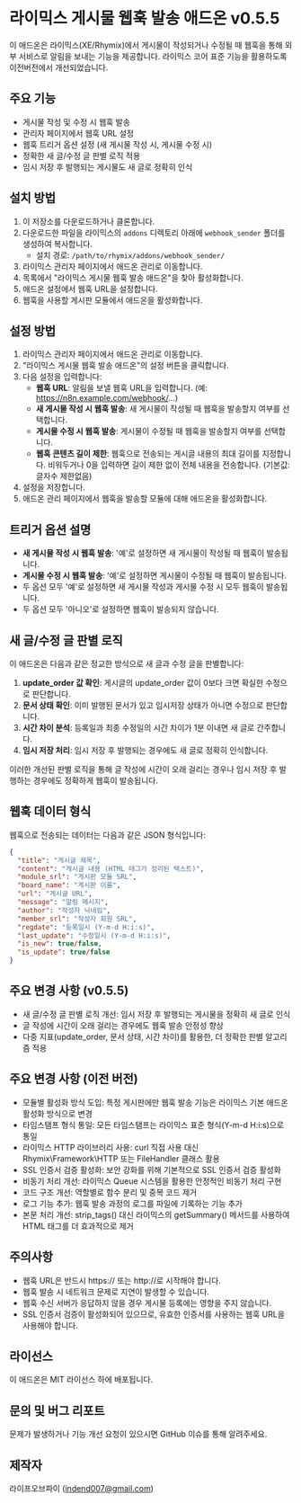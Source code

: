 # 라이믹스 게시물 웹훅 발송 애드온 v0.5.5

이 애드온은 라이믹스(XE/Rhymix)에서 게시물이 작성되거나 수정될 때 웹훅을 통해 외부 서비스로 알림을 보내는 기능을 제공합니다.
라이믹스 코어 표준 기능을 활용하도록 이전버전에서 개선되었습니다. 

## 주요 기능

- 게시물 작성 및 수정 시 웹훅 발송
- 관리자 페이지에서 웹훅 URL 설정
- 웹훅 트리거 옵션 설정 (새 게시물 작성 시, 게시물 수정 시)
- 정확한 새 글/수정 글 판별 로직 적용
- 임시 저장 후 발행되는 게시물도 새 글로 정확히 인식

## 설치 방법

1. 이 저장소를 다운로드하거나 클론합니다.
2. 다운로드한 파일을 라이믹스의 `addons` 디렉토리 아래에 `webhook_sender` 폴더를 생성하여 복사합니다.
   - 설치 경로: `/path/to/rhymix/addons/webhook_sender/`
3. 라이믹스 관리자 페이지에서 애드온 관리로 이동합니다.
4. 목록에서 "라이믹스 게시물 웹훅 발송 애드온"을 찾아 활성화합니다.
5. 애드온 설정에서 웹훅 URL을 설정합니다.
6. 웹훅을 사용할 게시판 모듈에서 애드온을 활성화합니다.

## 설정 방법

1. 라이믹스 관리자 페이지에서 애드온 관리로 이동합니다.
2. "라이믹스 게시물 웹훅 발송 애드온"의 설정 버튼을 클릭합니다.
3. 다음 설정을 입력합니다:
   - **웹훅 URL**: 알림을 보낼 웹훅 URL을 입력합니다. (예: https://n8n.example.com/webhook/...)
   - **새 게시물 작성 시 웹훅 발송**: 새 게시물이 작성될 때 웹훅을 발송할지 여부를 선택합니다.
   - **게시물 수정 시 웹훅 발송**: 게시물이 수정될 때 웹훅을 발송할지 여부를 선택합니다.
   - **웹훅 콘텐츠 길이 제한**: 웹훅으로 전송되는 게시글 내용의 최대 길이를 지정합니다. 비워두거나 0을 입력하면 길이 제한 없이 전체 내용을 전송합니다. (기본값: 글자수 제한없음)
4. 설정을 저장합니다.
5. 애드온 관리 페이지에서 웹훅을 발송할 모듈에 대해 애드온을 활성화합니다.

## 트리거 옵션 설명

- **새 게시물 작성 시 웹훅 발송**: '예'로 설정하면 새 게시물이 작성될 때 웹훅이 발송됩니다.
- **게시물 수정 시 웹훅 발송**: '예'로 설정하면 게시물이 수정될 때 웹훅이 발송됩니다.
- 두 옵션 모두 '예'로 설정하면 새 게시물 작성과 게시물 수정 시 모두 웹훅이 발송됩니다.
- 두 옵션 모두 '아니오'로 설정하면 웹훅이 발송되지 않습니다.

## 새 글/수정 글 판별 로직

이 애드온은 다음과 같은 정교한 방식으로 새 글과 수정 글을 판별합니다:

1. **update_order 값 확인**: 게시글의 update_order 값이 0보다 크면 확실한 수정으로 판단합니다.
2. **문서 상태 확인**: 이미 발행된 문서가 있고 임시저장 상태가 아니면 수정으로 판단합니다.
3. **시간 차이 분석**: 등록일과 최종 수정일의 시간 차이가 1분 이내면 새 글로 간주합니다.
4. **임시 저장 처리**: 임시 저장 후 발행되는 경우에도 새 글로 정확히 인식합니다.

이러한 개선된 판별 로직을 통해 글 작성에 시간이 오래 걸리는 경우나 임시 저장 후 발행하는 경우에도 정확하게 웹훅이 발송됩니다.

## 웹훅 데이터 형식

웹훅으로 전송되는 데이터는 다음과 같은 JSON 형식입니다:

```json
{
  "title": "게시글 제목",
  "content": "게시글 내용 (HTML 태그가 정리된 텍스트)",
  "module_srl": "게시판 모듈 SRL",
  "board_name": "게시판 이름",
  "url": "게시글 URL",
  "message": "알림 메시지",
  "author": "작성자 닉네임",
  "member_srl": "작성자 회원 SRL",
  "regdate": "등록일시 (Y-m-d H:i:s)",
  "last_update": "수정일시 (Y-m-d H:i:s)",
  "is_new": true/false,
  "is_update": true/false
}
```

## 주요 변경 사항 (v0.5.5)

- 새 글/수정 글 판별 로직 개선: 임시 저장 후 발행되는 게시물을 정확히 새 글로 인식
- 글 작성에 시간이 오래 걸리는 경우에도 웹훅 발송 안정성 향상
- 다중 지표(update_order, 문서 상태, 시간 차이)를 활용한, 더 정확한 판별 알고리즘 적용

## 주요 변경 사항 (이전 버전)

- 모듈별 활성화 방식 도입: 특정 게시판에만 웹훅 발송 기능은 라이믹스 기본 애드온 활성화 방식으로 변경
- 타임스탬프 형식 통일: 모든 타임스탬프는 라이믹스 표준 형식(Y-m-d H:i:s)으로 통일
- 라이믹스 HTTP 라이브러리 사용: curl 직접 사용 대신 Rhymix\Framework\HTTP 또는 FileHandler 클래스 활용
- SSL 인증서 검증 활성화: 보안 강화를 위해 기본적으로 SSL 인증서 검증 활성화
- 비동기 처리 개선: 라이믹스 Queue 시스템을 활용한 안정적인 비동기 처리 구현
- 코드 구조 개선: 역할별로 함수 분리 및 중복 코드 제거
- 로그 기능 추가: 웹훅 발송 과정의 로그를 파일에 기록하는 기능 추가
- 본문 처리 개선: strip_tags() 대신 라이믹스의 getSummary() 메서드를 사용하여 HTML 태그를 더 효과적으로 제거

## 주의사항

- 웹훅 URL은 반드시 https:// 또는 http://로 시작해야 합니다.
- 웹훅 발송 시 네트워크 문제로 지연이 발생할 수 있습니다.
- 웹훅 수신 서버가 응답하지 않을 경우 게시물 등록에는 영향을 주지 않습니다.
- SSL 인증서 검증이 활성화되어 있으므로, 유효한 인증서를 사용하는 웹훅 URL을 사용해야 합니다.

## 라이선스

이 애드온은 MIT 라이선스 하에 배포됩니다.

## 문의 및 버그 리포트

문제가 발생하거나 기능 개선 요청이 있으시면 GitHub 이슈를 통해 알려주세요. 

## 제작자  

라이프오브파이 (indend007@gmail.com)